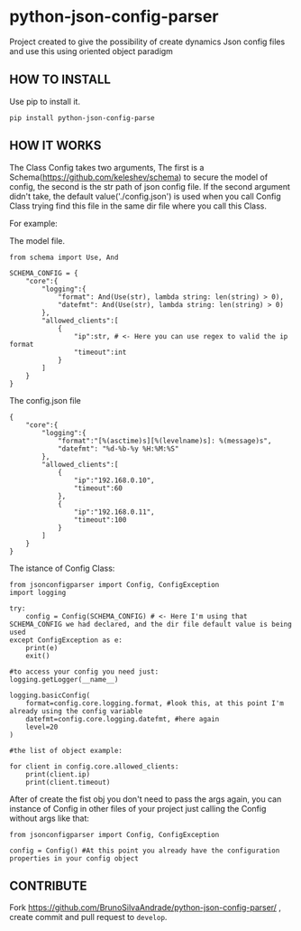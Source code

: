 # python-json-config-parser
Project created to give the possibility of create dynamics Json config files and use this using oriented object paradigm

HOW TO INSTALL
---------------------------
Use pip to install it.

```
pip install python-json-config-parse
```


HOW IT WORKS
---------------------------
The Class Config takes two arguments, The first is a Schema(https://github.com/keleshev/schema) to secure the model of config, 
the second is the str path of json config file.
If the second argument didn't take, the default value('./config.json') is used when you call Config Class trying find this file in the same dir file where you call this Class.

For example:

The model file.
```
from schema import Use, And

SCHEMA_CONFIG = {
    "core":{
        "logging":{
            "format": And(Use(str), lambda string: len(string) > 0),
            "datefmt": And(Use(str), lambda string: len(string) > 0)
        },
        "allowed_clients":[
            {
                "ip":str, # <- Here you can use regex to valid the ip format
                "timeout":int
            }
        ]
    }
}

```

The config.json file
```
{
    "core":{
        "logging":{
            "format":"[%(asctime)s][%(levelname)s]: %(message)s",
            "datefmt": "%d-%b-%y %H:%M:%S"
        },
        "allowed_clients":[
            {
                "ip":"192.168.0.10",
                "timeout":60
            },
            {
                "ip":"192.168.0.11",
                "timeout":100
            }
        ]
    }
}
```

The istance of Config Class:
```
from jsonconfigparser import Config, ConfigException
import logging

try:
    config = Config(SCHEMA_CONFIG) # <- Here I'm using that SCHEMA_CONFIG we had declared, and the dir file default value is being used
except ConfigException as e:
    print(e)
    exit()

#to access your config you need just:
logging.getLogger(__name__)

logging.basicConfig(
    format=config.core.logging.format, #look this, at this point I'm already using the config variable
    datefmt=config.core.logging.datefmt, #here again
    level=20
)

#the list of object example:

for client in config.core.allowed_clients:
    print(client.ip)
    print(client.timeout)

```

After of create the fist obj you don't need to pass the args again, you can instance of Config in other files of your project
just calling the Config without args like that:

```
from jsonconfigparser import Config, ConfigException

config = Config() #At this point you already have the configuration properties in your config object
```


CONTRIBUTE
----------

Fork https://github.com/BrunoSilvaAndrade/python-json-config-parser/ , create commit and pull request to ``develop``.
